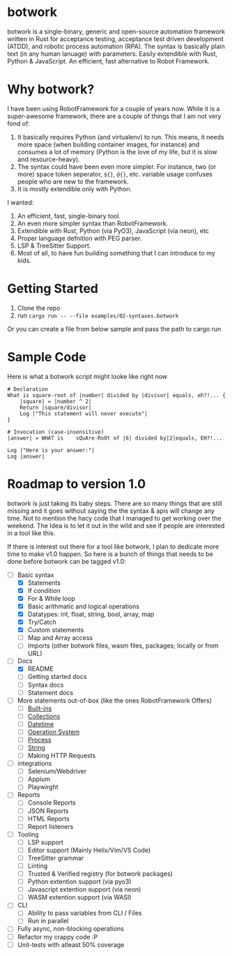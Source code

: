 # botwork

botwork is a single-binary, generic and open-source automation framework written in Rust for acceptance testing, acceptance test driven development (ATDD), and robotic process automation (RPA). The syntax is basically plain text (in any human lanuage) with parameters. Easily extendible with Rust, Python & JavaScript. An efficient, fast alternative to Robot Framework.

# Why botwork?

I have been using RobotFramework for a couple of years now. While it is a super-awesome framework, there are a couple of things that I am not very fond of:

1. It basically requires Python (and virtualenv) to run. This means, it needs more space (when building container images, for instance) and consumes a lot of memory (Python is the love of my life, but it is slow and resource-heavy).
2. The syntax could have been even more simpler. For instance, two (or more) space token seperator, `${}`, `@{}`, etc. variable usage confuses people who are new to the framework.
3. It is mostly extendible only with Python.

I wanted:

1. An efficient, fast, single-binary tool.
1. An even more simpler syntax than RobotFramework.
1. Extendible with Rust, Python (via PyO3), JavaScript (via neon), etc
1. Proper language defnition with PEG parser.
1. LSP & TreeSitter Support. 
1. Most of all, to have fun building something that I can introduce to my kids.


# Getting Started

1. Clone the repo
2. run `cargo run -- --file examples/02-syntaxes.botwork`

Or you can create a file from below sample and pass the path to cargo run


# Sample Code

Here is what a botwork script might looke like right now

```botwork
# Declaration
What is square-root of |number| divided by |divisor| equals, eh?!... {
	|square| = |number ^ 2|
	Return |square/divisor| 
	Log |"This statement will never execute"|
}

# Invocation (case-insensitive)
|answer| = WHAT is    sQuAre-RoOt of |6| divided by|2|equals, EH?!...

Log |"Here is your answer:"|
Log |answer|
```

# Roadmap to version 1.0

botwork is just taking its baby steps. There are so many things that are still missing and it goes without saying the the syntax & apis will change any time. Not to mention the hacy code that I managed to get working over the weekend. The Idea is to let it out in the wild and see if people are interested in a tool like this. 

If there is interest out there for a tool like botwork, I plan to dedicate more time to make v1.0 happen. So here is a bunch of things that needs to be done before botwork can be tagged v1.0:

- [ ] Basic syntax
  - [x] Statements
  - [x] If condition
  - [x] For & While loop
  - [x] Basic arithmatic and logical operations
  - [x] Datatypes: int, float, string, bool, array, map
  - [x] Try/Catch
  - [x] Custom statements
  - [ ] Map and Array access 
  - [ ] Imports (other botwork files, wasm files, packages; locally or from URL)
- [ ] Docs
  - [x] README
  - [ ] Getting started docs
  - [ ] Syntax docs
  - [ ] Statement docs
- [ ] More statements out-of-box (like the ones RobotFramework Offers)
  - [ ] [Built-ins](http://robotframework.org/robotframework/latest/libraries/BuiltIn.html)
  - [ ] [Collections](http://robotframework.org/robotframework/latest/libraries/Collections.html)
  - [ ] [Datetime](http://robotframework.org/robotframework/latest/libraries/DateTime.html)
  - [ ] [Operation System](http://robotframework.org/robotframework/latest/libraries/OperatingSystem.html)
  - [ ] [Process](http://robotframework.org/robotframework/latest/libraries/Process.html)
  - [ ] [String](http://robotframework.org/robotframework/latest/libraries/String.html)
  - [ ] Making HTTP Requests
- [ ] integrations
  - [ ] Selenium/Webdriver
  - [ ] Appium
  - [ ] Playwirght
- [ ] Reports
  - [ ] Console Reports
  - [ ] JSON Reports
  - [ ] HTML Reports
  - [ ] Report listeners
- [ ] Tooling
  - [ ] LSP support
  - [ ] Editor support (Mainly Helix/Vim/VS Code)
  - [ ] TreeSitter grammar
  - [ ] Linting  
  - [ ] Trusted & Verified registry (for botwork packages)
  - [ ] Python extention support (via pyo3)
  - [ ] Javascript extention support (via neon)
  - [ ] WASM extention support (via WASI)
- [ ] CLI
  - [ ] Ability to pass variables from CLI / Files
  - [ ] Run in parallel
- [ ] Fully async, non-blocking operations
- [ ] Refactor my crappy code :P 
- [ ] Unit-tests with atleast 50% coverage 
